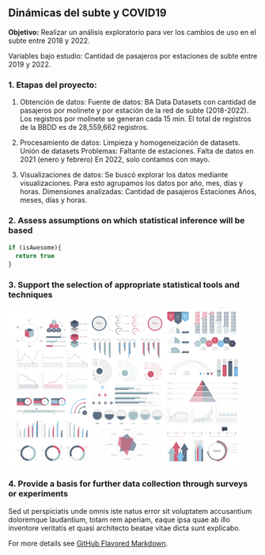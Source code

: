 ## Dinámicas del subte y COVID19

**Objetivo:** Realizar un análisis exploratorio para ver los cambios de uso en el subte entre 2018 y 2022.

Variables bajo estudio: Cantidad de pasajeros por estaciones de subte entre 2019 y 2022.


### 1. Etapas del proyecto:

1. Obtención de datos: 
Fuente de datos: BA Data 
Datasets con cantidad de pasajeros por molinete y por estación de la red de subte (2018-2022).
Los registros por molinete se generan cada 15 min.
El total de registros de la BBDD es de 28,559,662 registros.

2. Procesamiento de datos:
Limpieza y homogeneización de datasets.
Unión de datasets
Problemas:
  Faltante de estaciones.
  Falta de datos en 2021 (enero y febrero) 
  En 2022, solo contamos con mayo. 

3. Visualizaciones de datos:
Se buscó explorar los datos mediante visualizaciones.
Para esto agrupamos los datos por año, mes, días y horas.
Dimensiones analizadas:
  Cantidad de pasajeros 
  Estaciones
  Años, meses, días y horas.

### 2. Assess assumptions on which statistical inference will be based

```javascript
if (isAwesome){
  return true
}
```

### 3. Support the selection of appropriate statistical tools and techniques

<img src="images/dummy_thumbnail.jpg?raw=true"/>

### 4. Provide a basis for further data collection through surveys or experiments

Sed ut perspiciatis unde omnis iste natus error sit voluptatem accusantium doloremque laudantium, totam rem aperiam, eaque ipsa quae ab illo inventore veritatis et quasi architecto beatae vitae dicta sunt explicabo. 

For more details see [GitHub Flavored Markdown](https://guides.github.com/features/mastering-markdown/).
